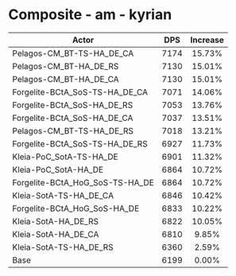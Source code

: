# Composite - am - kyrian
| Actor | DPS | Increase |
|---|:---:|:---:|
|Pelagos-CM_BT-TS-HA_DE_CA|7174|15.73%|
|Pelagos-CM_BT-HA_DE_RS|7130|15.01%|
|Pelagos-CM_BT-HA_DE_CA|7130|15.01%|
|Forgelite-BCtA_SoS-TS-HA_DE_CA|7071|14.06%|
|Forgelite-BCtA_SoS-HA_DE_RS|7053|13.76%|
|Forgelite-BCtA_SoS-HA_DE_CA|7037|13.51%|
|Pelagos-CM_BT-TS-HA_DE_RS|7018|13.21%|
|Forgelite-BCtA_SoS-TS-HA_DE_RS|6927|11.73%|
|Kleia-PoC_SotA-TS-HA_DE|6901|11.32%|
|Kleia-PoC_SotA-HA_DE|6864|10.72%|
|Forgelite-BCtA_HoG_SoS-TS-HA_DE|6864|10.72%|
|Kleia-SotA-TS-HA_DE_CA|6846|10.42%|
|Forgelite-BCtA_HoG_SoS-HA_DE|6833|10.22%|
|Kleia-SotA-HA_DE_RS|6822|10.05%|
|Kleia-SotA-HA_DE_CA|6810|9.85%|
|Kleia-SotA-TS-HA_DE_RS|6360|2.59%|
|Base|6199|0.00%|
